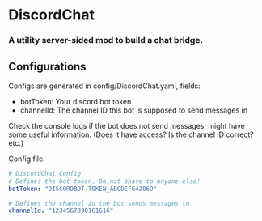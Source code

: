 # DiscordChat

### A utility server-sided mod to build a chat bridge.


## Configurations

Configs are generated in config/DiscordChat.yaml, fields:

- botToken: Your discord bot token
- channelId: The channel ID this bot is supposed to send messages in

Check the console logs if the bot does not send messages, might have some useful information. (Does it have access? Is the channel ID correct? etc.)

Config file:
```yaml
# DiscordChat Config
# Defines the bot token. Do not share to anyone else!
botToken: "DISCORDBOT.TOKEN_ABCDEFG42069"

# Defines the channel id the bot sends messages to
channelId: "1234567890161616"
```
